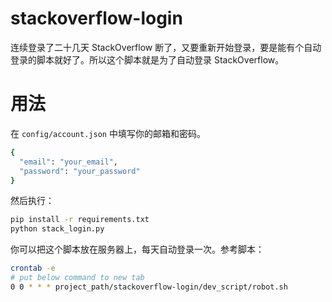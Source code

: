 # stackoverflow-login
连续登录了二十几天 StackOverflow 断了，又要重新开始登录，要是能有个自动登录的脚本就好了。所以这个脚本就是为了自动登录 StackOverflow。

# 用法
在 `config/account.json` 中填写你的邮箱和密码。

```bash
{
  "email": "your_email",
  "password": "your_password"
}
```
然后执行：

```bash
pip install -r requirements.txt
python stack_login.py
```
你可以把这个脚本放在服务器上，每天自动登录一次。参考脚本：

```bash
crontab -e
# put below command to new tab
0 0 * * * project_path/stackoverflow-login/dev_script/robot.sh
```
